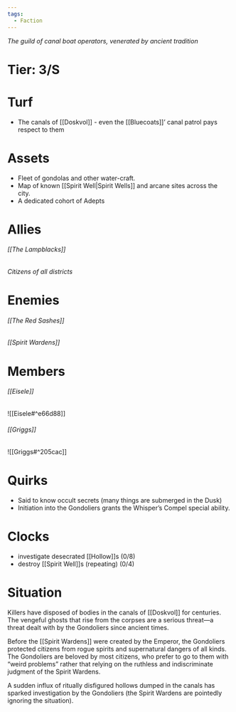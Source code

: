 ```yaml
---
tags:
  - Faction
---
```

*The guild of canal boat operators, venerated by ancient tradition*
# Tier: 3/S
# Turf
- The canals of [[Doskvol]] - even the [[Bluecoats]]’ canal patrol pays respect to them
# Assets
- Fleet of gondolas and other water-craft. 
- Map of known [[Spirit Well|Spirit Wells]] and arcane sites across the city. 
- A dedicated cohort of Adepts
# Allies
###### [[The Lampblacks]]
###### Citizens of all districts
# Enemies
###### [[The Red Sashes]]
###### [[Spirit Wardens]]
# Members
###### [[Eisele]]
![[Eisele#^e66d88]]
###### [[Griggs]]
![[Griggs#^205cac]]
# Quirks
- Said to know occult secrets (many things are submerged in the Dusk)
- Initiation into the Gondoliers grants the Whisper’s Compel special ability.
# Clocks
- investigate desecrated [[Hollow]]s (0/8)
- destroy [[Spirit Well]]s (repeating) (0/4)
# Situation
Killers have disposed of bodies in the canals of [[Doskvol]] for centuries. The vengeful ghosts that rise from the corpses are a serious threat—a threat dealt with by the Gondoliers since ancient times. 

Before the [[Spirit Wardens]] were created by the Emperor, the Gondoliers protected citizens from rogue spirits and supernatural dangers of all kinds. The Gondoliers are beloved by most citizens, who prefer to go to them with “weird problems” rather that relying on the ruthless and indiscriminate judgment of the Spirit Wardens. 

A sudden influx of ritually disfigured hollows dumped in the canals has sparked investigation by the Gondoliers (the Spirit Wardens are pointedly ignoring the situation).